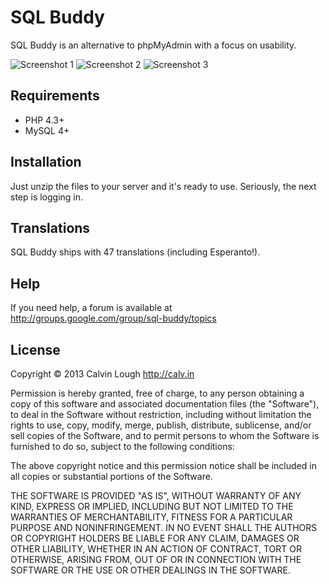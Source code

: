 SQL Buddy
===========

SQL Buddy is an alternative to phpMyAdmin with a focus on usability.

![Screenshot 1](https://raw.github.com/calvinlough/sqlbuddy/gh-pages/images/screenshot1.png)
![Screenshot 2](https://raw.github.com/calvinlough/sqlbuddy/gh-pages/images/screenshot2.png)
![Screenshot 3](https://raw.github.com/calvinlough/sqlbuddy/gh-pages/images/screenshot3.png)

## Requirements

* PHP 4.3+
* MySQL 4+

## Installation

Just unzip the files to your server and it's ready to use. Seriously, the next step is logging in.

## Translations

SQL Buddy ships with 47 translations (including Esperanto!).

## Help

If you need help, a forum is available at http://groups.google.com/group/sql-buddy/topics

## License

Copyright &copy; 2013 Calvin Lough <http://calv.in>

Permission is hereby granted, free of charge, to any person obtaining
a copy of this software and associated documentation files (the
"Software"), to deal in the Software without restriction, including
without limitation the rights to use, copy, modify, merge, publish,
distribute, sublicense, and/or sell copies of the Software, and to
permit persons to whom the Software is furnished to do so, subject to
the following conditions:

The above copyright notice and this permission notice shall be
included in all copies or substantial portions of the Software.

THE SOFTWARE IS PROVIDED "AS IS", WITHOUT WARRANTY OF ANY KIND,
EXPRESS OR IMPLIED, INCLUDING BUT NOT LIMITED TO THE WARRANTIES OF
MERCHANTABILITY, FITNESS FOR A PARTICULAR PURPOSE AND
NONINFRINGEMENT. IN NO EVENT SHALL THE AUTHORS OR COPYRIGHT HOLDERS BE
LIABLE FOR ANY CLAIM, DAMAGES OR OTHER LIABILITY, WHETHER IN AN ACTION
OF CONTRACT, TORT OR OTHERWISE, ARISING FROM, OUT OF OR IN CONNECTION
WITH THE SOFTWARE OR THE USE OR OTHER DEALINGS IN THE SOFTWARE.
